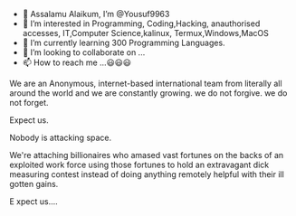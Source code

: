 - 👋 Assalamu Alaikum, I’m @Yousuf9963
- 👀 I’m interested in Programming, Coding,Hacking, anauthorised accesses, IT,Computer Science,kalinux, Termux,Windows,MacOS 
- 🌱 I’m currently learning 300 Programming Languages.
- 💞️ I’m looking to collaborate on ...
- 📫 How to reach me ...😃😃😃

<!---
Yousuf9963/Yousuf9963 is a ✨ special ✨ repository because its `README.md` (this file) appears on your GitHub profile.
You can click the Preview link to take a look at your changes.
--->
We are an Anonymous, internet-based international team from literally all around the world and we are constantly growing. we do not forgive. we do not forget. 

Expect us.

Nobody is attacking space.

We're attaching billionaires who amased vast fortunes on the backs of an exploited work force using those fortunes to hold an extravagant dick measuring contest instead of doing anything remotely helpful with their ill gotten gains.

E xpect us....
